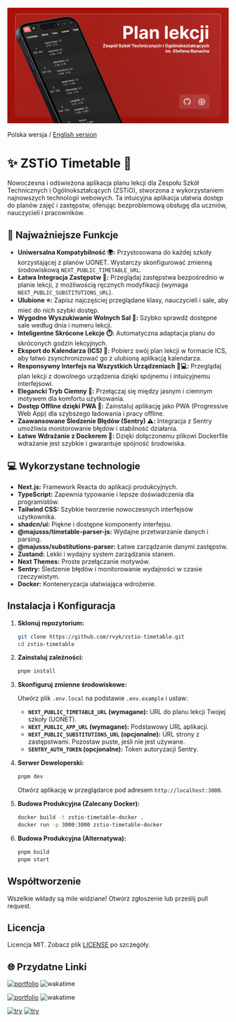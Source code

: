 ![App screenshot](src/assets/zstio-og.png)

Polska wersja / [English version](README.md)

# ✨ ZSTiO Timetable 🚀

Nowoczesna i odświeżona aplikacja planu lekcji dla Zespołu Szkół Technicznych i Ogólnokształcących (ZSTiO), stworzona z wykorzystaniem najnowszych technologii webowych. Ta intuicyjna aplikacja ułatwia dostęp do planów zajęć i zastępstw, oferując bezproblemową obsługę dla uczniów, nauczycieli i pracowników.

## 🚀 Najważniejsze Funkcje

- **Uniwersalna Kompatybilność 🌍:** Przystosowana do każdej szkoły korzystającej z planów UONET. Wystarczy skonfigurować zmienną środowiskową `NEXT_PUBLIC_TIMETABLE_URL`.
- **Łatwa Integracja Zastępstw 🔄:** Przeglądaj zastępstwa bezpośrednio w planie lekcji, z możliwością ręcznych modyfikacji (wymaga `NEXT_PUBLIC_SUBSTITUTIONS_URL`).
- **Ulubione ⭐:** Zapisz najczęściej przeglądane klasy, nauczycieli i sale, aby mieć do nich szybki dostęp.
- **Wygodne Wyszukiwanie Wolnych Sal 🔎:** Szybko sprawdź dostępne sale według dnia i numeru lekcji.
- **Inteligentne Skrócone Lekcje ⏱️:** Automatyczna adaptacja planu do skróconych godzin lekcyjnych.
- **Eksport do Kalendarza (ICS) 📅:** Pobierz swój plan lekcji w formacie ICS, aby łatwo zsynchronizować go z ulubioną aplikacją kalendarza.
- **Responsywny Interfejs na Wszystkich Urządzeniach 📱💻:** Przeglądaj plan lekcji z dowolnego urządzenia dzięki spójnemu i intuicyjnemu interfejsowi.
- **Elegancki Tryb Ciemny 🌙:** Przełączaj się między jasnym i ciemnym motywem dla komfortu użytkowania.
- **Dostęp Offline dzięki PWA 🔌:** Zainstaluj aplikację jako PWA (Progressive Web App) dla szybszego ładowania i pracy offline.
- **Zaawansowane Śledzenie Błędów (Sentry) ⚠️:** Integracja z Sentry umożliwia monitorowanie błędów i stabilność działania.
- **Łatwe Wdrażanie z Dockerem 🐳:** Dzięki dołączonemu plikowi Dockerfile wdrażanie jest szybkie i gwarantuje spójność środowiska.

## 💻 Wykorzystane technologie

- **Next.js:** Framework Reacta do aplikacji produkcyjnych.
- **TypeScript:** Zapewnia typowanie i lepsze doświadczenia dla programistów.
- **Tailwind CSS:** Szybkie tworzenie nowoczesnych interfejsów użytkownika.
- **shadcn/ui:** Piękne i dostępne komponenty interfejsu.
- **@majusss/timetable-parser-js:** Wydajne przetwarzanie danych i parsing.
- **@majusss/substitutions-parser:** Łatwe zarządzanie danymi zastępstw.
- **Zustand:** Lekki i wydajny system zarządzania stanem.
- **Next Themes:** Proste przełączanie motywów.
- **Sentry:** Śledzenie błędów i monitorowanie wydajności w czasie rzeczywistym.
- **Docker:** Konteneryzacja ułatwiająca wdrożenie.

## Instalacja i Konfiguracja

1. **Sklonuj repozytorium:**

   ```bash
   git clone https://github.com/rvyk/zstio-timetable.git
   cd zstio-timetable
   ```

2. **Zainstaluj zależności:**

   ```bash
   pnpm install
   ```

3. **Skonfiguruj zmienne środowiskowe:**

   Utwórz plik `.env.local` na podstawie `.env.example` i ustaw:

   - **`NEXT_PUBLIC_TIMETABLE_URL` (wymagane):** URL do planu lekcji Twojej szkoły (UONET).
   - **`NEXT_PUBLIC_APP_URL` (wymagane):** Podstawowy URL aplikacji.
   - **`NEXT_PUBLIC_SUBSTITUTIONS_URL` (opcjonalne):** URL strony z zastępstwami. Pozostaw puste, jeśli nie jest używane.
   - **`SENTRY_AUTH_TOKEN` (opcjonalne):** Token autoryzacji Sentry.

4. **Serwer Deweloperski:**

   ```bash
   pnpm dev
   ```

   Otwórz aplikację w przeglądarce pod adresem `http://localhost:3000`.

5. **Budowa Produkcyjna (Zalecany Docker):**

   ```bash
   docker build -t zstio-timetable-docker .
   docker run -p 3000:3000 zstio-timetable-docker
   ```

6. **Budowa Produkcyjna (Alternatywa):**

   ```bash
   pnpm build
   pnpm start
   ```

## Współtworzenie

Wszelkie wkłady są mile widziane! Otwórz zgłoszenie lub prześlij pull request.

## Licencja

Licencja MIT. Zobacz plik [LICENSE](LICENSE) po szczegóły.

## 🌐 Przydatne Linki

[![portfolio](https://img.shields.io/badge/GitHub-rvyk-100000?style=for-the-badge&logo=github&logoColor=white)](https://github.com/rvyk/) ![wakatime](https://wakatime.com/badge/user/36446820-2c24-47ad-9fdd-838263034b78/project/c9b72050-b8e0-4f02-b4db-c2185c0b69c4.svg?style=for-the-badge)

[![portfolio](https://img.shields.io/badge/Github-majusss-100000?style=for-the-badge&logo=github&logoColor=white)](https://github.com/majusss/) ![wakatime](https://wakatime.com/badge/user/63d00a78-aaef-4163-98f0-5695127e3103/project/018b396b-d9dc-4f6e-add4-ffe9bf124fb6.svg?style=for-the-badge)

[![try](https://img.shields.io/badge/TRY_DEVELOPMENT-0A66C2?style=for-the-badge&logoColor=white)](https://dev.rvyk.tech/)
[![try](https://img.shields.io/badge/TRY_PRODUCTION-0A66C2?style=for-the-badge&logoColor=white)](https://plan.zstiojar.edu.pl/)
